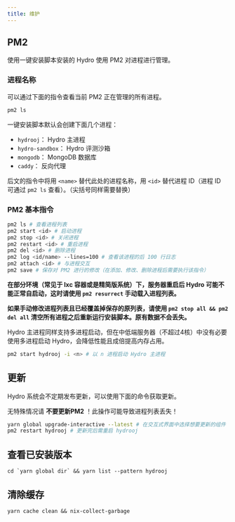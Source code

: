 ```yaml
---
title: 维护
---
```


## PM2

使用一键安装脚本安装的 Hydro 使用 PM2 对进程进行管理。

### 进程名称

可以通过下面的指令查看当前 PM2 正在管理的所有进程。

```sh
pm2 ls
```

一键安装脚本默认会创建下面几个进程：

- `hydrooj`： Hydro 主进程
- `hydro-sandbox`： Hydro 评测沙箱
- `mongodb`： MongoDB 数据库
- `caddy`： 反向代理

后文的指令中将用 `<name>` 替代此处的进程名称，用 `<id>` 替代进程 ID（进程 ID 可通过 `pm2 ls` 查看）。（尖括号同样需要替换）

### PM2 基本指令

```sh
pm2 ls # 查看进程列表
pm2 start <id> # 启动进程
pm2 stop <id> # 关闭进程
pm2 restart <id> # 重启进程
pm2 del <id> # 删除进程
pm2 log <id/name> --lines=100 # 查看该进程的后 100 行日志
pm2 attach <id> # 与进程交互
pm2 save # 保存对 PM2 进行的修改（在添加、修改、删除进程后需要执行该指令）
```

**在部分环境（常见于 lxc 容器或是精简版系统）下，服务器重启后 Hydro 可能不能正常自启动，这时请使用 `pm2 resurrect` 手动载入进程列表。**

**如果手动修改进程列表且已经覆盖掉保存的原列表，请使用 `pm2 stop all && pm2 del all` 清空所有进程之后重新运行安装脚本。原有数据不会丢失。**

Hydro 主进程同样支持多进程启动，但在中低端服务器（不超过4核）中没有必要使用多进程启动 Hydro，会降低性能且成倍提高内存占用。

```sh
pm2 start hydrooj -i <n> # 以 n 进程启动 Hydro 主进程
```

## 更新

Hydro 系统会不定期发布更新，可以使用下面的命令获取更新。

无特殊情况请 **不要更新PM2** ！此操作可能导致进程列表丢失！

```sh
yarn global upgrade-interactive --latest # 在交互式界面中选择想要更新的组件
pm2 restart hydrooj # 更新完后需重启 hydrooj
```

## 查看已安装版本

```
cd `yarn global dir` && yarn list --pattern hydrooj
```

## 清除缓存

```
yarn cache clean && nix-collect-garbage
```
